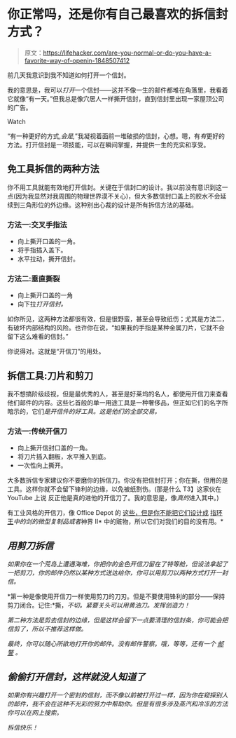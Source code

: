 # 你正常吗，还是你有自己最喜欢的拆信封方式？

> 原文：<https://lifehacker.com/are-you-normal-or-do-you-have-a-favorite-way-of-openin-1848507412>

前几天我意识到我不知道如何打开一个信封。

我的意思是，我可以*打开*一个信封——这并不像一生的邮件都堆在角落里，我看着它就像“有一天。”但我总是像穴居人一样撕开信封，直到信封里出现一家屋顶公司的广告。

Watch

“有一种更好的方式,*会是,*”我凝视着面前一堆破损的信封，心想。嗯，有*有*更好的方法。打开信封是一项技能，可以在瞬间掌握，并提供一生的充实和享受。

## **免工具拆信的两种方法**

你不用工具就能有效地打开信封。关键在于信封口的设计。我以前没有意识到这一点(因为我显然对我周围的物理世界漠不关心)，但大多数信封口盖上的胶水不会延续到三角形位的外边缘。这种别出心裁的设计是所有拆信方法的基础。

### **方法一:交叉手指法**

*   向上撕开口盖的一角。
*   将手指插入盖下。
*   水平拉动，撕开信封。

### **方法二:垂直撕裂**

*   向上撕开口盖的一角
*   向下拉*打开信封。*

如你所见，这两种方法都很有效，但是很野蛮，甚至会导致纸伤；尤其是方法二，有破坏内部结构的风险。也许你在说，“如果我的手指是某种金属刀片，它就不会留下这么难看的信封。”

你说得对。这就是“开信刀”的用处。

## **拆信工具:刀片和剪刀**

我不想搞阶级歧视，但是最优秀的人，甚至是好莱坞的名人，都使用开信刀来查看他们邮件的内容。这些匕首般的单一用途工具是一种奢侈品，但正如它们的名字所暗示的，它们*是开信件的好工具。这是他们的全部交易。*

### **方法一:传统开信刀**

*   向上撕开信封口盖的一角。
*   将刀片插入翻板，水平推入到底。
*   一次性向上撕开。

大多数拆信专家建议你不要磨你的拆信刀。你没有把信封打开；你在撕，但用的是工具。这样你就不会留下锋利的边缘，以免被纸割伤。(那是什么 T3】这家伙在 YouTube 上说 反正他是真的进他的开信刀了。我的意思是，像*真的*进入其中。)

有工业风格的开信刀，像 Office Depot 的 [这些，但是你不能把它们设计成](https://www.officedepot.com/a/products/800332/Office-Depot-Brand-Letter-Opener-No/?utm_source=google&utm_medium=cpc&mediacampaignid=71700000090270503_16076509806&gclid=Cj0KCQiAxoiQBhCRARIsAPsvo-yVtvc4Zc5M2_1s8QniGTOpPlJUGof8-z96vz1k4xq0ariK_Mdxl0waAlkgEALw_wcB&gclsrc=aw.ds) [指环王](https://www.entertainmentearth.com/product/lord-of-the-rings-king-theoden-letter-opener/nbnn9248)*中的剑的微型复制品或者*神界 II* 中的赃物，所以它们对我们的目的没有用。*

## ***用剪刀拆信***

*如果你在一个荒岛上遭遇海难，你把你的金色开信刀留在了特等舱，但设法拿起了一把剪刀，你的邮件仍然以某种方式送达给你，你可以用剪刀以两种方式打开一封信。*

*第一种是像使用开信刀一样使用剪刀的刀刃。但是不要使用锋利的部分——保持剪刀闭合。记住:*撕，*不切。紧要关头可以用黄油刀。发挥创造力！*

*第二种方法是剪去信封的边缘，但是这样会留下一点要清理的信封条，你可能会把信剪了，所以不推荐这样做。*

*最终，你可以随心所欲地打开你的邮件。没有邮件警察。哦，等等，还有一个 [邮警](https://www.uspis.gov/about/careers/postal-police-officers) 。*

## *偷偷打开信封，这样就没人知道了*

*如果你有兴趣打开一个密封的信封，而不像以前被打开过一样，因为你在窥探别人的邮件，我不会在这种不光彩的努力中帮助你。但是有很多涉及蒸汽和冷冻的方法你可以在网上搜索。* 

*拆信快乐！*